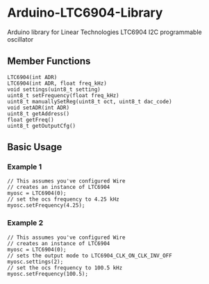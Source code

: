 # Arduino-LTC6904-Library
Arduino library for Linear Technologies LTC6904 I2C programmable oscillator

## Member Functions

```
LTC6904(int ADR)
LTC6904(int ADR, float freq_kHz)
void settings(uint8_t setting)
uint8_t setFrequency(float freq_kHz)
uint8_t manuallySetReg(uint8_t oct, uint8_t dac_code)
void setADR(int ADR)
uint8_t getAddress()
float getFreq()
uint8_t getOutputCfg()
```

## Basic Usage
### Example 1
```
// This assumes you've configured Wire
// creates an instance of LTC6904
myosc = LTC6904(0);
// set the ocs frequency to 4.25 kHz
myosc.setFrequency(4.25); 
```

### Example 2
```
// This assumes you've configured Wire
// creates an instance of LTC6904
myosc = LTC6904(0);
// sets the output mode to LTC6904_CLK_ON_CLK_INV_OFF
myosc.settings(2);
// set the ocs frequency to 100.5 kHz
myosc.setFrequency(100.5); 
```



